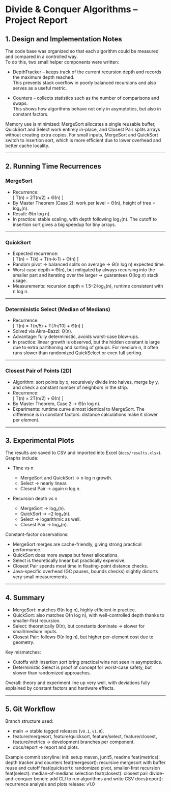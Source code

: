 # Divide & Conquer Algorithms – Project Report

## 1. Design and Implementation Notes
The code base was organized so that each algorithm could be measured and compared in a controlled way.  
To do this, two small helper components were written:

- DepthTracker – keeps track of the current recursion depth and records the maximum depth reached.  
  This prevents stack overflow in poorly balanced recursions and also serves as a useful metric.  

- Counters – collects statistics such as the number of comparisons and swaps.  
  This shows how algorithms behave not only in asymptotics, but also in constant factors.  

Memory use is minimized: MergeSort allocates a single reusable buffer, QuickSort and Select work entirely in-place, and Closest Pair splits arrays without creating extra copies. For small inputs, MergeSort and QuickSort switch to insertion sort, which is more efficient due to lower overhead and better cache locality.

---

## 2. Running Time Recurrences

### MergeSort
- Recurrence:  
  \[
  T(n) = 2T(n/2) + Θ(n)
  \]
- By Master Theorem (Case 2): work per level = Θ(n), height of tree = log₂(n).  
- Result: Θ(n log n).  
- In practice: stable scaling, with depth following log₂(n). The cutoff to insertion sort gives a big speedup for tiny arrays.

---

### QuickSort
- Expected recurrence:  
  \[
  T(n) = T(k) + T(n-k-1) + Θ(n)
  \]
- Random pivot → balanced splits on average → Θ(n log n) expected time.  
- Worst case depth = Θ(n), but mitigated by always recursing into the smaller part and iterating over the larger → guarantees O(log n) stack usage.  
- Measurements: recursion depth ≈ 1.5–2·log₂(n), runtime consistent with n log n.

---

### Deterministic Select (Median of Medians)
- Recurrence:  
  \[
  T(n) = T(n/5) + T(7n/10) + Θ(n)
  \]
- Solved via Akra–Bazzi: Θ(n).  
- Advantage: fully deterministic, avoids worst-case blow-ups.  
- In practice: linear growth is observed, but the hidden constant is large due to extra partitioning and sorting of groups. For medium n, it often runs slower than randomized QuickSelect or even full sorting.

---

### Closest Pair of Points (2D)
- Algorithm: sort points by x, recursively divide into halves, merge by y, and check a constant number of neighbors in the strip.  
- Recurrence:  
  \[
  T(n) = 2T(n/2) + Θ(n)
  \]
- By Master Theorem, Case 2 → Θ(n log n).  
- Experiments: runtime curve almost identical to MergeSort. The difference is in constant factors: distance calculations make it slower per element.

---

## 3. Experimental Plots

The results are saved to CSV and imported into Excel (`docs/results.xlsx`). Graphs include:

- Time vs n  
  - MergeSort and QuickSort → n log n growth.  
  - Select → nearly linear.  
  - Closest Pair → again n log n.  

- Recursion depth vs n  
  - MergeSort → log₂(n).  
  - QuickSort → ~2·log₂(n).  
  - Select → logarithmic as well.  
  - Closest Pair → log₂(n).  

Constant-factor observations:  
- MergeSort merges are cache-friendly, giving strong practical performance.  
- QuickSort does more swaps but fewer allocations.  
- Select is theoretically linear but practically expensive.  
- Closest Pair spends most time in floating-point distance checks.  
- Java-specific overhead (GC pauses, bounds checks) slightly distorts very small measurements.

---

## 4. Summary

- MergeSort: matches Θ(n log n), highly efficient in practice.  
- QuickSort: also matches Θ(n log n), with well-controlled depth thanks to smaller-first recursion.  
- Select: theoretically Θ(n), but constants dominate → slower for small/medium inputs.  
- Closest Pair: follows Θ(n log n), but higher per-element cost due to geometry.  

Key mismatches:  
- Cutoffs with insertion sort bring practical wins not seen in asymptotics.  
- Deterministic Select is proof of concept for worst-case safety, but slower than randomized approaches.  

Overall: theory and experiment line up very well, with deviations fully explained by constant factors and hardware effects.

---

## 5. Git Workflow

Branch structure used:

- main → stable tagged releases (`v0.1`, `v1.0`).  
- feature/mergesort, feature/quicksort, feature/select, feature/closest, feature/metrics → development branches per component.  
- docs/report → report and plots.  

Example commit storyline:
init: setup maven, junit5, readme
feat(metrics): depth tracker and counters
feat(mergesort): recursive mergesort with buffer reuse and cutoff
feat(quicksort): randomized pivot, smaller-first recursion
feat(select): median-of-medians selection
feat(closest): closest pair divide-and-conquer
bench: add CLI to run algorithms and write CSV
docs(report): recurrence analysis and plots
release: v1.0

